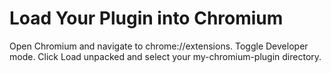 # Load Your Plugin into Chromium
Open Chromium and navigate to chrome://extensions.
Toggle Developer mode.
Click Load unpacked and select your my-chromium-plugin directory.